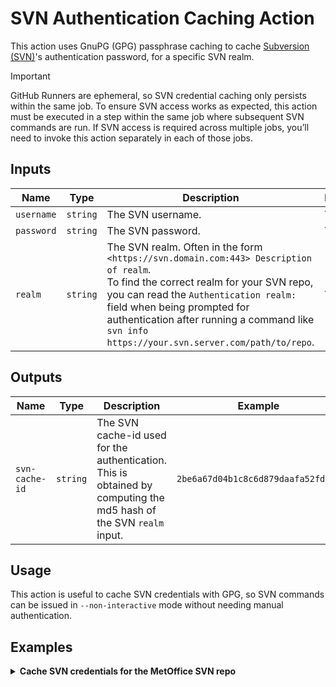 # SVN Authentication Caching Action

This action uses GnuPG (GPG) passphrase caching to cache [Subversion (SVN)](https://svnbook.red-bean.com/en/1.7/svn-book.pdf)'s authentication password, for a specific SVN realm.<br>

> [!IMPORTANT]
> GitHub Runners are ephemeral, so SVN credential caching only persists within the same job. To ensure SVN access works as expected, this action must be executed in a step within the same job where subsequent SVN commands are run.
> If SVN access is required across multiple jobs, you’ll need to invoke this action separately in each of those jobs.

## Inputs

| Name | Type | Description | Required | Example |
| ---- | ---- | ----------- | -------- | ------- |
| `username` | `string` | The SVN username. | YES | `myuser` |
| `password` | `string` | The SVN password. | YES | `mypassword` |
| `realm` | `string` | The SVN realm. Often in the form `<https://svn.domain.com:443> Description of realm`.<br>To find the correct realm for your SVN repo, you can read the `Authentication realm:` field when being prompted for authentication after running a command like `svn info https://your.svn.server.com/path/to/repo`. | YES | `<https://awesome.svn.repo.com:443> My awesome SVN repo` |

## Outputs

| Name | Type | Description | Example |
| ---- | ---- | ----------- | ------- |
| `svn-cache-id` | `string` | The SVN cache-id used for the authentication. This is obtained by computing the md5 hash of the SVN `realm` input. | `2be6a67d04b1c8c6d879daafa52fd762` |

## Usage 
This action is useful to cache SVN credentials with GPG, so SVN commands can be issued in `--non-interactive` mode without needing manual authentication.

## Examples

<details>
<summary><b>Cache SVN credentials for the MetOffice SVN repo</b></summary>

```yaml
# ...
jobs:
# ...
  cache-svn-auth:
    name: Cache SVN Authentication for MetOffice Repo
    runs-on: ubuntu-latest
    steps:
      - name: Cache SVN authentication
        uses: access-nri/actions/.github/actions/cache-svn-auth@main
        with: 
          username: '${{ secrets.MOSRS_USERNAME }}'
          password: '${{ secrets.MOSRS_PASSWORD }}'
          realm: '<https://code.metoffice.gov.uk:443> Met Office Code'
    
      - name: Run svn command
        run: |
          svn info --non-interactive https://code.metoffice.gov.uk/svn/utils/shumlib/trunk/
```

:bulb:**TIP**<br>
For the workflow above to work, you need to set the `MOSRS_USERNAME` and `MOSRS_PASSWORDS` [GitHub secrets](https://docs.github.com/en/actions/how-tos/write-workflows/choose-what-workflows-do/use-secrets) in the repository that uses the workflow.

</details>